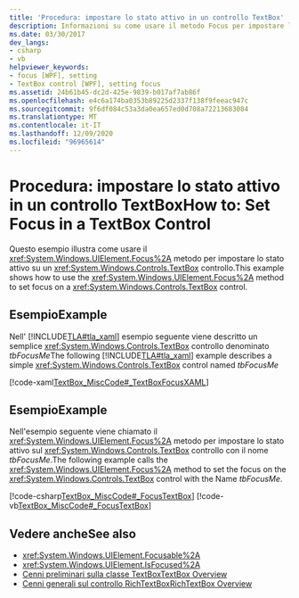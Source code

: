 ```yaml
---
title: 'Procedura: impostare lo stato attivo in un controllo TextBox'
description: Informazioni su come usare il metodo Focus per impostare lo stato attivo su un controllo TextBox Windows Presentation Foundation.
ms.date: 03/30/2017
dev_langs:
- csharp
- vb
helpviewer_keywords:
- focus [WPF], setting
- TextBox control [WPF], setting focus
ms.assetid: 24b61b45-dc2d-425e-9839-b017af7ab86f
ms.openlocfilehash: e4c6a174ba0353b89225d2337f138f9feeac947c
ms.sourcegitcommit: 9f6df084c53a3da0ea657ed0d708a72213683084
ms.translationtype: MT
ms.contentlocale: it-IT
ms.lasthandoff: 12/09/2020
ms.locfileid: "96965614"
---
```

# <a name="how-to-set-focus-in-a-textbox-control"></a><span data-ttu-id="ab987-103">Procedura: impostare lo stato attivo in un controllo TextBox</span><span class="sxs-lookup"><span data-stu-id="ab987-103">How to: Set Focus in a TextBox Control</span></span>
<span data-ttu-id="ab987-104">Questo esempio illustra come usare il <xref:System.Windows.UIElement.Focus%2A> metodo per impostare lo stato attivo su un <xref:System.Windows.Controls.TextBox> controllo.</span><span class="sxs-lookup"><span data-stu-id="ab987-104">This example shows how to use the <xref:System.Windows.UIElement.Focus%2A> method to set focus on a <xref:System.Windows.Controls.TextBox> control.</span></span>  
  
## <a name="example"></a><span data-ttu-id="ab987-105">Esempio</span><span class="sxs-lookup"><span data-stu-id="ab987-105">Example</span></span>  
 <span data-ttu-id="ab987-106">Nell' [!INCLUDE[TLA#tla_xaml](../../../includes/tlasharptla-xaml-md.md)] esempio seguente viene descritto un semplice <xref:System.Windows.Controls.TextBox> controllo denominato *tbFocusMe*</span><span class="sxs-lookup"><span data-stu-id="ab987-106">The following [!INCLUDE[TLA#tla_xaml](../../../includes/tlasharptla-xaml-md.md)] example describes a simple <xref:System.Windows.Controls.TextBox> control named *tbFocusMe*</span></span>  
  
 [!code-xaml[TextBox_MiscCode#_TextBoxFocusXAML](~/samples/snippets/csharp/VS_Snippets_Wpf/TextBox_MiscCode/CSharp/Window1.xaml#_textboxfocusxaml)]  
  
## <a name="example"></a><span data-ttu-id="ab987-107">Esempio</span><span class="sxs-lookup"><span data-stu-id="ab987-107">Example</span></span>  
 <span data-ttu-id="ab987-108">Nell'esempio seguente viene chiamato il <xref:System.Windows.UIElement.Focus%2A> metodo per impostare lo stato attivo sul <xref:System.Windows.Controls.TextBox> controllo con il nome *tbFocusMe*.</span><span class="sxs-lookup"><span data-stu-id="ab987-108">The following example calls the <xref:System.Windows.UIElement.Focus%2A> method to set the focus on the <xref:System.Windows.Controls.TextBox> control with the Name *tbFocusMe*.</span></span>  
  
 [!code-csharp[TextBox_MiscCode#_FocusTextBox](~/samples/snippets/csharp/VS_Snippets_Wpf/TextBox_MiscCode/CSharp/Window1.xaml.cs#_focustextbox)]
 [!code-vb[TextBox_MiscCode#_FocusTextBox](~/samples/snippets/visualbasic/VS_Snippets_Wpf/TextBox_MiscCode/VisualBasic/Window1.xaml.vb#_focustextbox)]  
  
## <a name="see-also"></a><span data-ttu-id="ab987-109">Vedere anche</span><span class="sxs-lookup"><span data-stu-id="ab987-109">See also</span></span>

- <xref:System.Windows.UIElement.Focusable%2A>
- <xref:System.Windows.UIElement.IsFocused%2A>
- [<span data-ttu-id="ab987-110">Cenni preliminari sulla classe TextBox</span><span class="sxs-lookup"><span data-stu-id="ab987-110">TextBox Overview</span></span>](textbox-overview.md)
- [<span data-ttu-id="ab987-111">Cenni generali sul controllo RichTextBox</span><span class="sxs-lookup"><span data-stu-id="ab987-111">RichTextBox Overview</span></span>](richtextbox-overview.md)
